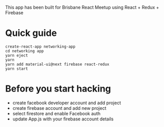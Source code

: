 This app has been built for Brisbane React Meetup using React + Redux + Firebase

# Quick guide
```
create-react-app networking-app
cd networking app
yarn eject
yarn 
yarn add material-ui@next firebase react-redux
yarn start
```
# Before you start hacking
- create facebook developer account and add project
- create firebase account and add new project
- select firestore and enable Facebook auth
- update App.js with your firebase account details
